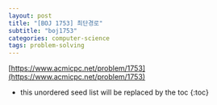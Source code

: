 ```yaml
---
layout: post
title: "[BOJ 1753] 최단경로"
subtitle: "boj1753"
categories: computer-science
tags: problem-solving
---
```


[https://www.acmicpc.net/problem/1753](https://www.acmicpc.net/problem/1753)

<!--more-->
* this unordered seed list will be replaced by the toc
{:toc}

<script src="https://gist.github.com/berryjune07/9def4e4374532f69549039c39f71abba.js"></script>